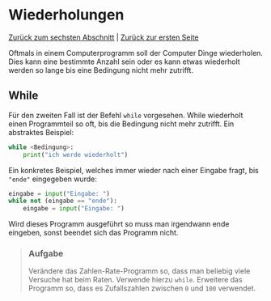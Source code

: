 # Wiederholungen

[Zurück zum sechsten Abschnitt](06Zufall.md) | [Zurück zur ersten Seite](/)

Oftmals in einem Computerprogramm soll der Computer Dinge wiederholen. Dies kann eine bestimmte Anzahl sein oder es kann etwas wiederholt werden so lange bis eine Bedingung nicht mehr zutrifft.

## While
Für den zweiten Fall ist der Befehl `while` vorgesehen. While wiederholt einen Programmteil so oft, bis die Bedingung nicht mehr zutrifft. Ein abstraktes Beispiel:

```python
while <Bedingung>:
    print("ich werde wiederholt")
```

Ein konkretes Beispiel, welches immer wieder nach einer Eingabe fragt, bis `"ende"` eingegeben wurde:

```python
eingabe = input("Eingabe: ")
while not (eingabe == "ende"):
    eingabe = input("Eingabe: ")
```

Wird dieses Programm ausgeführt so muss man irgendwann ende eingeben, sonst beendet sich das Programm nicht.

> ### Aufgabe
> Verändere das Zahlen-Rate-Programm so, dass man beliebig viele Versuche hat beim Raten. Verwende hierzu `while`.
> Erweitere das Programm so, dass es Zufallszahlen zwischen `0` und `100` verwendet.
